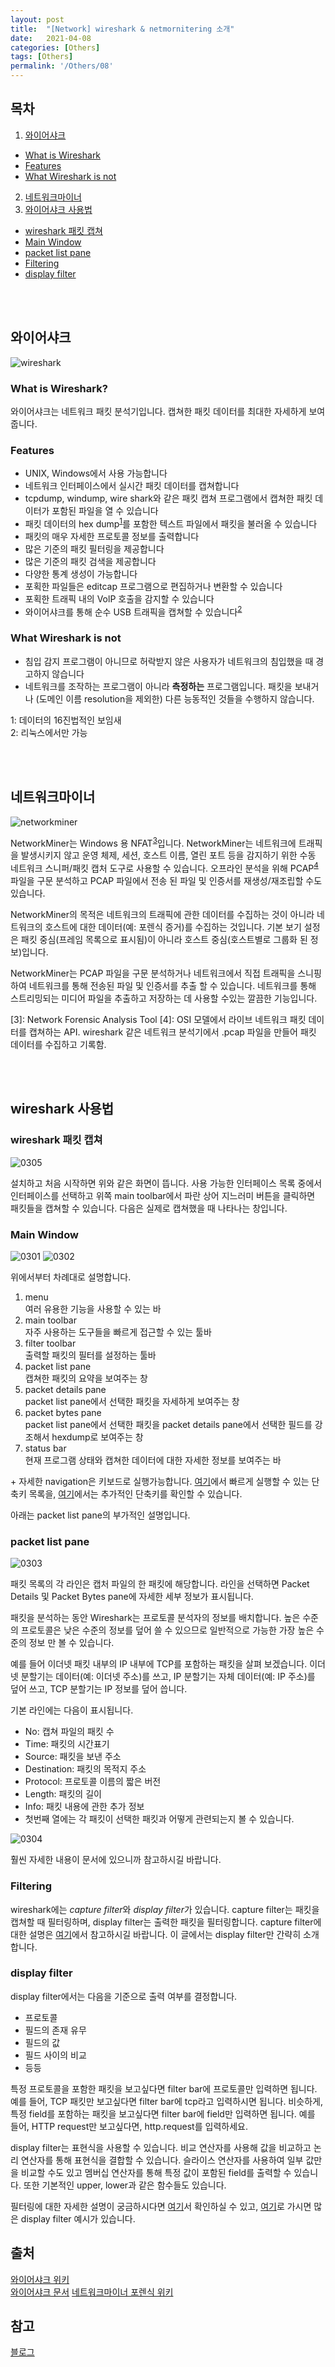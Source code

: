 ```yaml
---
layout: post
title:  "[Network] wireshark & netmornitering 소개"
date:   2021-04-08
categories: [Others]
tags: [Others]
permalink: '/Others/08'
---
```


## 목차

1. [와이어샤크](#와이어샤크)
* [What is Wireshark](#What_is_Wireshark)
* [Features](Features)
* [What Wireshark is not](What_Wireshark_is_not)
2. [네트워크마이너](#네트워크마이너)
3. [와이어샤크 사용법](#와이어샤크_사용법)
* [wireshark 패킷 캡쳐](#wireshark_패킷_캡쳐)
* [Main Window](#Main_Window)
* [packet list pane](#packet_list_pane)
* [Filtering](#Filtering)
* [display filter](#display_filter)

<br><br>

## 와이어샤크

![wireshark](https://github.com/kkarung/kkarung.github.io/blob/master/assets/image/network/wireshark.png?raw=true)

### What is Wireshark?

와이어샤크는 네트워크 패킷 분석기입니다. 캡쳐한 패킷 데이터를 최대한 자세하게 보여줍니다.

### Features

* UNIX, Windows에서 사용 가능합니다
* 네트워크 인터페이스에서 실시간 패킷 데이터를 캡쳐합니다
* tcpdump, windump, wire shark와 같은 패킷 캡쳐 프로그램에서 캡쳐한 패킷 데이터가 포함된 파일을 열 수 있습니다
* 패킷 데이터의 hex dump<sup>[1](#hexdump)</sup>를 포함한 텍스트 파일에서 패킷을 불러올 수 있습니다
* 패킷의 매우 자세한 프로토콜 정보를 출력합니다
* 많은 기준의 패킷 필터링을 제공합니다
* 많은 기준의 패킷 검색을 제공합니다
* 다양한 통계 생성이 가능합니다
* 포획한 파일들은 editcap 프로그램으로 편집하거나 변환할 수 있습니다
* 포획한 트래픽 내의 VolP 호출을 감지할 수 있습니다
* 와이어샤크를 통해 순수 USB 트래픽을 캡쳐할 수 있습니다<sup>[2](#usb)</sup>

### What Wireshark is not

* 침입 감지 프로그램이 아니므로 허락받지 않은 사용자가 네트워크의 침입했을 때 경고하지 않습니다
* 네트워크를 조작하는 프로그램이 아니라 <b>측정하는</b> 프로그램입니다. 패킷을 보내거나 (도메인 이름 resolution을 제외한) 다른 능동적인 것들을 수행하지 않습니다.


<a name="hexdump">1</a>: 데이터의 16진법적인 보임새<br>
<a name="usb">2</a>: 리눅스에서만 가능

<br><br>

## 네트워크마이너

![networkminer](https://github.com/kkarung/kkarung.github.io/blob/master/assets/image/network/NetworkMiner.png?raw=true)

NetworkMiner는 Windows 용 NFAT<sup>[3](#NFAT)</sup>입니다. NetworkMiner는 네트워크에 트래픽을 발생시키지 않고 운영 체제, 세션, 호스트 이름, 열린 포트 등을 감지하기 위한 수동 네트워크 스니퍼/패킷 캡처 도구로 사용할 수 있습니다. 오프라인 분석을 위해 PCAP<sup>[4](#pcap)</sup> 파일을 구문 분석하고 PCAP 파일에서 전송 된 파일 및 인증서를 재생성/재조립할 수도 있습니다.

NetworkMiner의 목적은 네트워크의 트래픽에 관한 데이터를 수집하는 것이 아니라 네트워크의 호스트에 대한 데이터(예: 포렌식 증거)를 수집하는 것입니다. 기본 보기 설정은 패킷 중심(프레임 목록으로 표시됨)이 아니라 호스트 중심(호스트별로 그룹화 된 정보)입니다.

NetworkMiner는 PCAP 파일을 구문 분석하거나 네트워크에서 직접 트래픽을 스니핑하여 네트워크를 통해 전송된 파일 및 인증서를 추출 할 수 있습니다. 네트워크를 통해 스트리밍되는 미디어 파일을 추출하고 저장하는 데 사용할 수있는 깔끔한 기능입니다.

<a name="NFAT">[3]</a>: Network Forensic Analysis Tool
<a name="pcap">[4]</a>: OSI 모델에서 라이브 네트워크 패킷 데이터를 캡쳐하는 API. wireshark 같은 네트워크 분석기에서 .pcap 파일을 만들어 패킷 데이터를 수집하고 기록함.

<br><br>

## wireshark 사용법

### wireshark 패킷 캡쳐

![0305](https://github.com/kkarung/kkarung.github.io/blob/master/assets/image/network/0305.png?raw=true)

설치하고 처음 시작하면 위와 같은 화면이 뜹니다. 사용 가능한 인터페이스 목록 중에서 인터페이스를 선택하고 위쪽 main toolbar에서 파란 상어 지느러미 버튼을 클릭하면 패킷들을 캡쳐할 수 있습니다. 다음은 실제로 캡쳐했을 때 나타나는 창입니다.

### Main Window

![0301](https://github.com/kkarung/kkarung.github.io/blob/master/assets/image/network/0301.png?raw=true)
![0302](https://github.com/kkarung/kkarung.github.io/blob/master/assets/image/network/0302.png?raw=true)

위에서부터 차례대로 설명합니다.


1. menu<br>
여러 유용한 기능을 사용할 수 있는 바
2. main toolbar<br>
자주 사용하는 도구들을 빠르게 접근할 수 있는 툴바
3. filter toolbar<br>
출력할 패킷의 필터를 설정하는 툴바
4. packet list pane<br>
캡쳐한 패킷의 요약을 보여주는 창
5. packet details pane<br>
packet list pane에서 선택한 패킷을 자세하게 보여주는 창
6. packet bytes pane<br>
packet list pane에서 선택한 패킷을 packet details pane에서 선택한 필드를 강조해서 hexdump로 보여주는 창
7. status bar<br>
현재 프로그램 상태와 캡쳐한 데이터에 대한 자세한 정보를 보여주는 바

\+ 자세한 navigation은 키보드로 실행가능합니다. <a href="https://www.wireshark.org/docs/wsug_html/#ChUseTabNav" target="_blank">여기</a>에서 빠르게 실행할 수 있는 단축키 목록을, <a href="https://www.wireshark.org/docs/wsug_html/#ChUseTabGo" target="_blank">여기</a>에서는 추가적인 단축키를 확인할 수 있습니다.

아래는 packet list pane의 부가적인 설명입니다.

### packet list pane

![0303](https://github.com/kkarung/kkarung.github.io/blob/master/assets/image/network/0303.png?raw=true)

패킷 목록의 각 라인은 캡처 파일의 한 패킷에 해당합니다. 라인을 선택하면 Packet Details 및 Packet Bytes pane에 자세한 세부 정보가 표시됩니다.

패킷을 분석하는 동안 Wireshark는 프로토콜 분석자의 정보를 배치합니다. 높은 수준의 프로토콜은 낮은 수준의 정보를 덮어 쓸 수 있으므로 일반적으로 가능한 가장 높은 수준의 정보 만 볼 수 있습니다.

예를 들어 이더넷 패킷 내부의 IP 내부에 TCP를 포함하는 패킷을 살펴 보겠습니다. 이더넷 분할기는 데이터(예: 이더넷 주소)를 쓰고, IP ​​분할기는 자체 데이터(예: IP 주소)를 덮어 쓰고, TCP 분할기는 IP 정보를 덮어 씁니다.

기본 라인에는 다음이 표시됩니다.

* No: 캡쳐 파일의 패킷 수
* Time: 패킷의 시간표기
* Source: 패킷을 보낸 주소
* Destination: 패킷의 목적지 주소
* Protocol: 프로토콜 이름의 짧은 버전
* Length: 패킷의 길이
* Info: 패킷 내용에 관한 추가 정보
* 첫번째 열에는 각 패킷이 선택한 패킷과 어떻게 관련되는지 볼 수 있습니다.

![0304](https://github.com/kkarung/kkarung.github.io/blob/master/assets/image/network/0304.png?raw=true)

훨씬 자세한 내용이 문서에 있으니까 참고하시길 바랍니다.

### Filtering

wireshark에는 *capture filter*와 *display filter*가 있습니다. capture filter는 패킷을 캡쳐할 때 필터링하며, display filter는 출력한 패킷을 필터링합니다. capture filter에 대한 설명은 <a href="https://www.wireshark.org/docs/wsug_html/#ChCapCaptureFilterSection" target="_blank">여기</a>에서 참고하시길 바랍니다. 이 글에서는 display filter만 간략히 소개합니다.

### display filter

display filter에서는 다음을 기준으로 출력 여부를 결정합니다.
* 프로토콜
* 필드의 존재 유무
* 필드의 값
* 필드 사이의 비교
* 등등

특정 프로토콜을 포함한 패킷을 보고싶다면 filter bar에 프로토콜만 입력하면 됩니다. 예를 들어, TCP 패킷만 보고싶다면 filter bar에 tcp라고 입력하시면 됩니다. 비슷하게, 특정 field를 포함하는 패킷을 보고싶다면 filter bar에 field만 입력하면 됩니다. 예를 들어, HTTP request만 보고싶다면, http.request를 입력하세요.

display filter는 표현식을 사용할 수 있습니다. 비교 연산자를 사용해 값을 비교하고 논리 연산자를 통해 표현식을 결합할 수 있습니다. 슬라이스 연산자를 사용하여 일부 값만을 비교할 수도 있고 멤버십 연산자를 통해 특정 값이 포함된 field를 출력할 수 있습니다. 또한 기본적인 upper, lower과 같은 함수들도 있습니다.

필터링에 대한 자세한 설명이 궁금하시다면 <a href="https://www.wireshark.org/docs/wsug_html/#ChWorkBuildDisplayFilterSection" target="_blank">여기</a>서 확인하실 수 있고, <a href="https://gitlab.com/wireshark/wireshark/wikis/DisplayFilters" target="_blank">여기</a>로 가시면 많은 display filter 예시가 있습니다.

## 출처

<a href="https://ko.wikipedia.org/wiki/%EC%99%80%EC%9D%B4%EC%96%B4%EC%83%A4%ED%81%AC" target="_blank">와이어샤크 위키</a><br>
<a href="https://www.wireshark.org/docs/wsug_html/" target="_blank">와이어샤크 문서</a>
<a href="https://forensicswiki.xyz/wiki/index.php?title=NetworkMiner" target="_blank">네트워크마이너 포렌식 위키</a>

## 참고

<a href="https://jeong-pro.tistory.com/155" target="_blank">블로그</a>

<br><br>